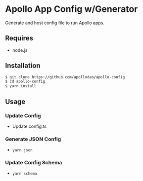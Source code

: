 # Apollo App Config w/Generator
Generate and host config file to run Apollo apps.

## Requires
- node.js

## Installation
```bash
$ git clone https://github.com/apollodao/apollo-config
$ cd apollo-config
$ yarn install
```

## Usage

### Update Config
- Update config.ts

### Generate JSON Config
- `yarn json`

### Update Config Schema
- `yarn schema`
